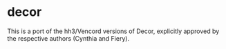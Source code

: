 # decor

This is a port of the hh3/Vencord versions of Decor, explicitly approved by the respective authors (Cynthia and Fiery).
